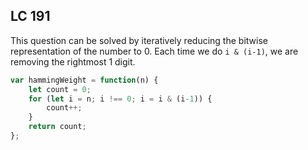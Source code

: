 ## LC 191

This question can be solved by iteratively reducing the bitwise representation of the number to 0. Each time we do `i & (i-1)`, we are removing the rightmost 1 digit. 

```js
var hammingWeight = function(n) {
    let count = 0; 
    for (let i = n; i !== 0; i = i & (i-1)) {
        count++; 
    }
    return count; 
};
```

